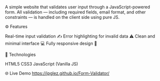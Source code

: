 A simple website that validates user input through a JavaScript-powered form.
All validation — including required fields, email format, and other constraints — is handled on the client side using pure JS.

⚙️ Features

Real-time input validation ✍️
Error highlighting for invalid data ⚠️
Clean and minimal interface 💻
Fully responsive design 📱

🚀 Technologies

HTML5
CSS3
JavaScript (Vanilla JS)

🌐 Live Demo
https://jpglez.github.io/Form-Validator/

